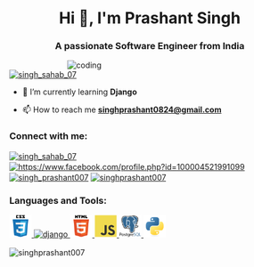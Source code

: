 <h1 align="center">Hi 👋, I'm Prashant Singh</h1>
<h3 align="center">A passionate Software Engineer from India</h3>
<img align="right" alt="coding" width="400" src="https://www.google.com/imgres?imgurl=https%3A%2F%2Fmedia1.giphy.com%2Fmedia%2FqgQUggAC3Pfv687qPC%2Fgiphy.gif&tbnid=ITaGGdoGDaxxhM&vet=12ahUKEwjXmevqr73-AhWq1XMBHRrIAVcQMygBegUIARCWAg..i&imgrefurl=https%3A%2F%2Fgiphy.com%2Fexplore%2Fprograming&docid=BgQVekB5GmZIYM&w=480&h=360&q=animated%20coding%20gif&ved=2ahUKEwjXmevqr73-AhWq1XMBHRrIAVcQMygBegUIARCWAg">

<p align="left"> <a href="https://twitter.com/singh_sahab_07" target="blank"><img src="https://img.shields.io/twitter/follow/singh_sahab_07?logo=twitter&style=for-the-badge" alt="singh_sahab_07" /></a> </p>

- 🌱 I’m currently learning **Django**

- 📫 How to reach me **singhprashant0824@gmail.com**

<h3 align="left">Connect with me:</h3>
<p align="left">
<a href="https://twitter.com/singh_sahab_07" target="blank"><img align="center" src="https://raw.githubusercontent.com/rahuldkjain/github-profile-readme-generator/master/src/images/icons/Social/twitter.svg" alt="singh_sahab_07" height="30" width="40" /></a>
<a href="https://fb.com/https://www.facebook.com/profile.php?id=100004521991099" target="blank"><img align="center" src="https://raw.githubusercontent.com/rahuldkjain/github-profile-readme-generator/master/src/images/icons/Social/facebook.svg" alt="https://www.facebook.com/profile.php?id=100004521991099" height="30" width="40" /></a>
<a href="https://instagram.com/singh_prashant007" target="blank"><img align="center" src="https://raw.githubusercontent.com/rahuldkjain/github-profile-readme-generator/master/src/images/icons/Social/instagram.svg" alt="singh_prashant007" height="30" width="40" /></a>
<a href="https://auth.geeksforgeeks.org/user/singhprashant007" target="blank"><img align="center" src="https://raw.githubusercontent.com/rahuldkjain/github-profile-readme-generator/master/src/images/icons/Social/geeks-for-geeks.svg" alt="singhprashant007" height="30" width="40" /></a>
</p>

<h3 align="left">Languages and Tools:</h3>
<p align="left"> <a href="https://www.w3schools.com/css/" target="_blank" rel="noreferrer"> <img src="https://raw.githubusercontent.com/devicons/devicon/master/icons/css3/css3-original-wordmark.svg" alt="css3" width="40" height="40"/> </a> <a href="https://www.djangoproject.com/" target="_blank" rel="noreferrer"> <img src="https://cdn.worldvectorlogo.com/logos/django.svg" alt="django" width="40" height="40"/> </a> <a href="https://www.w3.org/html/" target="_blank" rel="noreferrer"> <img src="https://raw.githubusercontent.com/devicons/devicon/master/icons/html5/html5-original-wordmark.svg" alt="html5" width="40" height="40"/> </a> <a href="https://developer.mozilla.org/en-US/docs/Web/JavaScript" target="_blank" rel="noreferrer"> <img src="https://raw.githubusercontent.com/devicons/devicon/master/icons/javascript/javascript-original.svg" alt="javascript" width="40" height="40"/> </a> <a href="https://www.postgresql.org" target="_blank" rel="noreferrer"> <img src="https://raw.githubusercontent.com/devicons/devicon/master/icons/postgresql/postgresql-original-wordmark.svg" alt="postgresql" width="40" height="40"/> </a> <a href="https://www.python.org" target="_blank" rel="noreferrer"> <img src="https://raw.githubusercontent.com/devicons/devicon/master/icons/python/python-original.svg" alt="python" width="40" height="40"/> </a> </p>

<p><img align="center" src="https://github-readme-stats.vercel.app/api/top-langs?username=singhprashant007&show_icons=true&locale=en&layout=compact" alt="singhprashant007" /></p>
